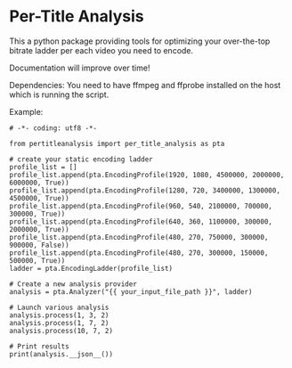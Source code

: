 # Per-Title Analysis
This a python package providing tools for optimizing your over-the-top bitrate ladder per each video you need to encode.

Documentation will improve over time!

Dependencies:
You need to have ffmpeg and ffprobe installed on the host which is running the script.

Example:
```
# -*- coding: utf8 -*-

from pertitleanalysis import per_title_analysis as pta

# create your static encoding ladder
profile_list = []
profile_list.append(pta.EncodingProfile(1920, 1080, 4500000, 2000000, 6000000, True))
profile_list.append(pta.EncodingProfile(1280, 720, 3400000, 1300000, 4500000, True))
profile_list.append(pta.EncodingProfile(960, 540, 2100000, 700000, 300000, True))
profile_list.append(pta.EncodingProfile(640, 360, 1100000, 300000, 2000000, True))
profile_list.append(pta.EncodingProfile(480, 270, 750000, 300000, 900000, False))
profile_list.append(pta.EncodingProfile(480, 270, 300000, 150000, 500000, True))
ladder = pta.EncodingLadder(profile_list)

# Create a new analysis provider 
analysis = pta.Analyzer("{{ your_input_file_path }}", ladder)

# Launch various analysis
analysis.process(1, 3, 2)
analysis.process(1, 7, 2)
analysis.process(10, 7, 2)

# Print results
print(analysis.__json__()) 
```